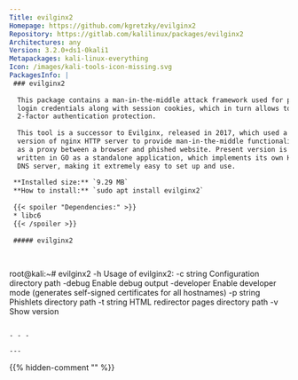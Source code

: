 ```yaml
---
Title: evilginx2
Homepage: https://github.com/kgretzky/evilginx2
Repository: https://gitlab.com/kalilinux/packages/evilginx2
Architectures: any
Version: 3.2.0+ds1-0kali1
Metapackages: kali-linux-everything 
Icon: /images/kali-tools-icon-missing.svg
PackagesInfo: |
 ### evilginx2
 
  This package contains a man-in-the-middle attack framework used for phishing
  login credentials along with session cookies, which in turn allows to bypass
  2-factor authentication protection.
   
  This tool is a successor to Evilginx, released in 2017, which used a custom
  version of nginx HTTP server to provide man-in-the-middle functionality to act
  as a proxy between a browser and phished website. Present version is fully
  written in GO as a standalone application, which implements its own HTTP and
  DNS server, making it extremely easy to set up and use.
 
 **Installed size:** `9.29 MB`  
 **How to install:** `sudo apt install evilginx2`  
 
 {{< spoiler "Dependencies:" >}}
 * libc6 
 {{< /spoiler >}}
 
 ##### evilginx2
 
 
 ```
 root@kali:~# evilginx2 -h
 Usage of evilginx2:
   -c string
     	Configuration directory path
   -debug
     	Enable debug output
   -developer
     	Enable developer mode (generates self-signed certificates for all hostnames)
   -p string
     	Phishlets directory path
   -t string
     	HTML redirector pages directory path
   -v	Show version
 ```
 
 - - -
 
---
```

{{% hidden-comment "<!--Do not edit anything above this line-->" %}}
